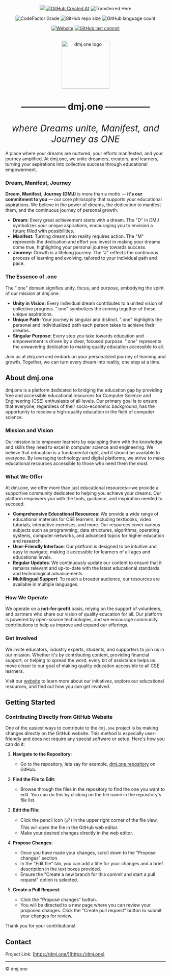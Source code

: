 <!--Code Efficiency: [![CodeFactor](https://www.codefactor.io/repository/github/dmjone/dmjone/badge)](https://www.codefactor.io/repository/github/dmjone/dmjone)-->
<!-- ![Website](https://img.shields.io/website?url=https%3A%2F%2Fdmj.one&style=for-the-badge&logo=internetarchive&label=https%3A%2F%2Fdmj.one)  ![GitHub last commit](https://img.shields.io/github/last-commit/dmjone/dmjone?style=for-the-badge&label=last%20updated&logo=github)

![CodeFactor Grade](https://img.shields.io/codefactor/grade/github/dmjone/dmjone?style=for-the-badge&label=CodeFactor%20Efficiency&logo=codefactor)  ![GitHub repo size](https://img.shields.io/github/repo-size/dmjone/dmjone?style=for-the-badge&label=code%20size&logo=cloudflare)  ![GitHub language count](https://img.shields.io/github/languages/count/dmjone/dmjone?style=for-the-badge&label=top/total%20language&logo=html5) 

![GitHub Created At](https://img.shields.io/github/created-at/divyamohan1993/divyamohan1993.github.io?style=for-the-badge&logo=windowsterminal&label=live%20since&color=gold)  ![GitHub Created At](https://img.shields.io/github/created-at/dmjone/dmjone?style=for-the-badge&label=transferred%20here&logo=github)  ![Initiative Started](https://img.shields.io/badge/initiative%20started-april%202007-auto?style=for-the-badge&color=darkred) -->

<div align="center" width="100%">
   <p>
     <img src="https://img.shields.io/badge/initiative%20started-april%202007-auto?style=for-the-badge&color=darkred">
      <a href="https://github.com/divyamohan1993/divyamohan1993.github.io"><img src="https://img.shields.io/github/created-at/divyamohan1993/divyamohan1993.github.io?style=for-the-badge&logo=windowsterminal&label=live%20since&color=gold" alt="GitHub Created At"></a>
     <img src="https://img.shields.io/github/created-at/dmjone/dmjone.github.io?style=for-the-badge&label=transferred%20here&logo=github" alt="Transferred Here">     
</p>   
   <p>
     <img src="https://img.shields.io/codefactor/grade/github/dmjone/dmjone?style=for-the-badge&label=CodeFactor%20Efficiency&logo=codefactor" alt="CodeFactor Grade">
     <img src="https://img.shields.io/github/repo-size/dmjone/dmjone?style=for-the-badge&label=code%20size&logo=cloudflare" alt="GitHub repo size"> 
     <img src="https://img.shields.io/github/languages/count/dmjone/dmjone?style=for-the-badge&label=top/total%20language&logo=html5" alt="GitHub language count">
   </p>
   <p>
     <a href="https://dmj.one"><img src="https://img.shields.io/website?url=https%3A%2F%2Fdmj.one&style=for-the-badge&logo=internetarchive&label=https%3A%2F%2Fdmj.one" alt="Website"></a> 
     <a href="https://github.com/dmjone/dmjone/"><img src="https://img.shields.io/github/last-commit/dmjone/dmjone?style=for-the-badge&label=last%20updated&logo=github" alt="GitHub last commit"></a>
   </p>
   <br>
</div>
<div align="center" width="100%" id="md_logomottosection"><img src="https://cdn.dmj.one/logo.png" width="150" height="150" alt="dmj.one logo"><h1>————— dmj.one —————<br><br><i style="font-weight:normal !important">where Dreams unite, Manifest, and Journey as ONE</i></h1></div>


A place where your dreams are nurtured, your efforts manifested, and your journey amplified. At dmj.one, we unite dreamers, creators, and learners, turning your aspirations into collective success through educational empowerment.

### Dream, Manifest, Journey

**Dream, Manifest, Journey (DMJ)** is more than a motto — **it's our commitment to you** — our core philosophy that supports your educational aspirations. We believe in the power of dreams, the dedication to manifest them, and the continuous journey of personal growth. 

- **Dream:** Every great achievement starts with a dream. The "D" in DMJ symbolizes your unique aspirations, encouraging you to envision a future filled with possibilities.
- **Manifest:** Turning dreams into reality requires action. The "M" represents the dedication and effort you invest in making your dreams come true, highlighting your personal journey towards success.
- **Journey:** Growth is a lifelong journey. The "J" reflects the continuous process of learning and evolving, tailored to your individual path and pace.

<!-- - **Dream:** Aim high with your unique ambitions. The "D" in DMJ encourages you to dream boldly and creatively. -->
<!-- - **Manifest:** Realize your dreams through consistent effort. The "M" reflects the journey of transforming your ambitions into achievements. -->
<!-- - **Journey:** Learn and grow continuously. The "J" signifies the ongoing adventure of personal and professional development. -->

### The Essence of .one

The ".one" domain signifies unity, focus, and purpose, embodying the spirit of our mission at dmj.one.

- **Unity in Vision:** Every individual dream contributes to a united vision of collective progress. ".one" symbolizes the coming together of these unique aspirations.
- **Unique Path:** Your journey is singular and distinct. ".one" highlights the personal and individualized path each person takes to achieve their dreams.
- **Singular Purpose:** Every step you take towards education and empowerment is driven by a clear, focused purpose. ".one" represents the unwavering dedication to making quality education accessible to all.

Join us at dmj.one and embark on your personalized journey of learning and growth. Together, we can turn every dream into reality, one step at a time.

## About dmj.one

dmj.one is a platform dedicated to bridging the education gap by providing free and accessible educational resources for Computer Science and Engineering (CSE) enthusiasts of all levels. Our primary goal is to ensure that everyone, regardless of their socio-economic background, has the opportunity to receive a high-quality education in the field of computer science.

### Mission and Vision

Our mission is to empower learners by equipping them with the knowledge and skills they need to excel in computer science and engineering. We believe that education is a fundamental right, and it should be available to everyone. By leveraging technology and digital platforms, we strive to make educational resources accessible to those who need them the most.

### What We Offer

At dmj.one, we offer more than just educational resources—we provide a supportive community dedicated to helping you achieve your dreams. Our platform empowers you with the tools, guidance, and inspiration needed to succeed.

- **Comprehensive Educational Resources**: We provide a wide range of educational materials for CSE learners, including textbooks, video tutorials, interactive exercises, and more. Our resources cover various subjects such as programming, data structures, algorithms, operating systems, computer networks, and advanced topics for higher education and research.
- **User-Friendly Interface**: Our platform is designed to be intuitive and easy to navigate, making it accessible for learners of all ages and educational levels.
- **Regular Updates**: We continuously update our content to ensure that it remains relevant and up-to-date with the latest educational standards and technological advancements.
- **Multilingual Support**: To reach a broader audience, our resources are available in multiple languages.

### How We Operate

We operate on a **not-for-profit** basis, relying on the support of volunteers, and partners who share our vision of quality education for all. Our platform is powered by open-source technologies, and we encourage community contributions to help us improve and expand our offerings.

### Get Involved

We invite educators, industry experts, students, and supporters to join us in our mission. Whether it's by contributing content, providing financial support, or helping to spread the word, every bit of assistance helps us move closer to our goal of making quality education accessible to all CSE learners.

Visit our [website](https://dmj.one) to learn more about our initiatives, explore our educational resources, and find out how you can get involved.

## Getting Started

### Contributing Directly from GitHub Website

One of the easiest ways to contribute to the `dmj.one` project is by making changes directly on the GitHub website. This method is especially user-friendly and does not require any special software or setup. Here's how you can do it:

1. **Navigate to the Repository**:
   - Go to the repository, lets say for example, [dmj.one repository](https://github.com/dmjone/dmjone) on GitHub.

2. **Find the File to Edit**:
   - Browse through the files in the repository to find the one you want to edit. You can do this by clicking on the file name in the repository's file list.

3. **Edit the File**:
   - Click the pencil icon (🖉) in the upper right corner of the file view. This will open the file in the GitHub web editor.
   - Make your desired changes directly in the web editor.

4. **Propose Changes**:
   - Once you have made your changes, scroll down to the "Propose changes" section.
   - In the "Edit file" tab, you can add a title for your changes and a brief description in the text boxes provided.
   - Ensure the "Create a new branch for this commit and start a pull request" option is selected.

5. **Create a Pull Request**:
   - Click the "Propose changes" button.
   - You will be directed to a new page where you can review your proposed changes. Click the "Create pull request" button to submit your changes for review.

Thank you for your contributions!

## Contact

Project Link: [https://dmj.one/](https://dmj.one)

***
&copy; dmj.one
